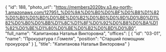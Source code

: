 {
    "id": 188,
    "photo_url": "https://members2020by.s3.eu-north-1.amazonaws.com/127951_%D0%9A%D0%B0%D0%BF%D0%B8%D1%82%D0%B0%D0%BD%D0%BE%D0%B2%D0%B0%D0%9D%D0%B0%D1%82%D0%B0%D0%BB%D1%8C%D1%8F%D0%92%D0%B8%D0%BA%D1%82%D0%BE%D1%80%D0%BE%D0%B2%D0%BD%D0%B0",
    "full_name": "Капитанова Наталья Викторовна",
    "offices": [
        {
            "id": "03-01",
            "name": "Прокуратура г.Гомеля",
            "position": "Старший помощник прокурора"
        }
    ],
    "title": "Капитанова Наталья Викторовна"
}